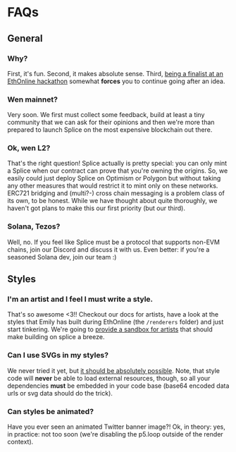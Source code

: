 # FAQs

## General 

### Why?

First, it's fun. Second, it makes absolute sense. Third, [being a finalist at an EthOnline hackathon](https://showcase.ethglobal.com/ethonline2021/splice) somewhat **forces** you to continue going after an idea. 

### Wen mainnet?

Very soon. We first must collect some feedback, build at least a tiny community that we can ask for their opinions and then we're more than prepared to launch Splice on the most expensive blockchain out there.

### Ok, wen L2?

That's the right question! Splice actually is pretty special: you can only mint a Splice when our contract can prove that you're owning the origins. So, we easily could just deploy Splice on Optimism or Polygon but without taking any other measures that would restrict it to mint only on these networks. ERC721 bridging and (multi?-) cross chain messaging is a problem class of its own, to be honest. While we have thought about quite thoroughly, we haven't got plans to make this our first priority (but our third).

### Solana, Tezos?

Well, no. If you feel like Splice must be a protocol that supports non-EVM chains, join our Discord and discuss it with us. Even better: if you're a seasoned Solana dev, join our team :)

## Styles 

### I'm an artist and I feel I must write a style.

That's so awesome <3!! Checkout our docs for artists, have a look at the styles that Emily has built during EthOnline (the `/renderers` folder) and just start tinkering. We're going to [provide a sandbox for artists](https://github.com/SpliceNFT/splicenft/issues/106) that should make building on splice a breeze. 

### Can I use SVGs in my styles?

We never tried it yet, but [it should be absolutely possible](https://discourse.processing.org/t/importing-svg-to-p5-js-sketch/24072/11). Note, that style code will **never** be able to load external resources, though, so all your dependencies **must** be embedded in your code base (base64 encoded data urls or svg data should do the trick).

### Can styles be animated?

Have you ever seen an animated Twitter banner image?! Ok, in theory: yes, in practice: not too soon (we're disabling the p5.loop outside of the render context).

